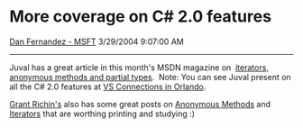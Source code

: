 <div id="page">

# More coverage on C\# 2.0 features

[Dan Fernandez -
MSFT](https://social.msdn.microsoft.com/profile/Dan%20Fernandez%20-%20MSFT)
3/29/2004 9:07:00 AM

-----

<div id="content">

Juval has a great article in this month's MSDN magazine on  [iterators,
anonymous methods and partial
types](http://msdn.microsoft.com/vcsharp/default.aspx?pull=/msdnmag/issues/04/05/c20/default.aspx). 
Note: You can see Juval present on all the C\# 2.0 features at [VS
Connections in Orlando](http://www.vsconnections.com).

[Grant Richin's](http://blogs.msdn.com/grantri) also has some great
posts on [Anonymous
Methods](http://blogs.msdn.com/grantri/category/3378.aspx) and
[Iterators](http://blogs.msdn.com/grantri/category/4260.aspx) that are
worthing printing and studying :)

 

 

 

 

</div>

</div>
